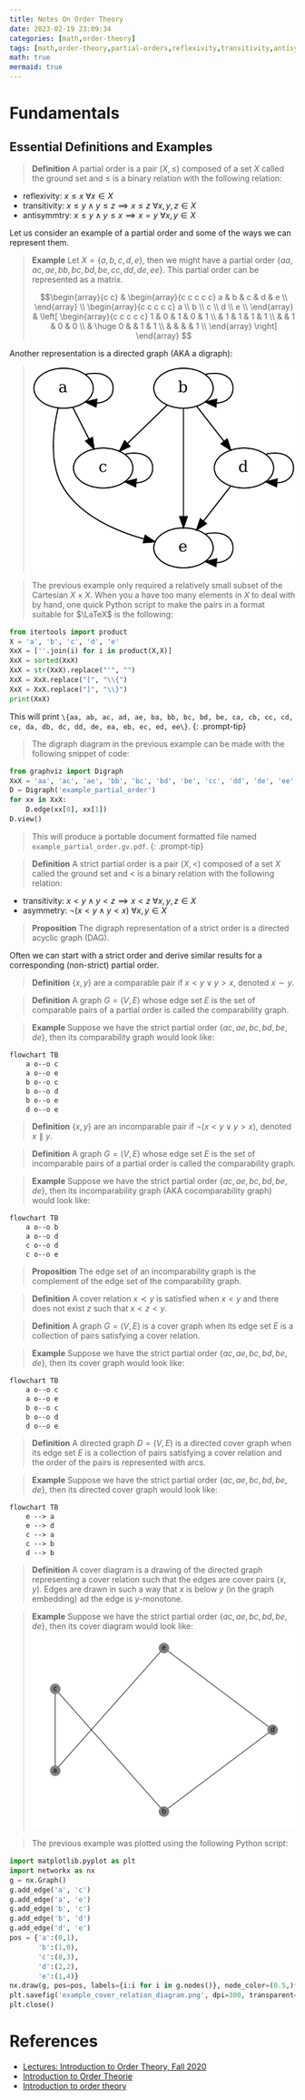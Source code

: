 ```yaml
---
title: Notes On Order Theory
date: 2023-02-19 23:09:34
categories: [math,order-theory]
tags: [math,order-theory,partial-orders,reflexivity,transitivity,antisymmtry,asymmetry,cartesian-product,binary-relation,relation,python,latex,directed-acyclic-graph,strict-partial-order,comparability,comparable-pairs,incomparable-pairs,comparability-graph,incomparability-graph,cocomparability-graph]
math: true
mermaid: true
---
```



# Fundamentals

## Essential Definitions and Examples

> **Definition**
> A partial order is a pair $(X, \leq)$ composed of a set $X$ called the ground set and $\leq$ is a binary relation with the following relation:
- reflexivity: $x \leq x\ \forall x \in X$
- transitivity: $x \leq y \land y \leq z \implies x \leq z\  \forall x,y,z \in X$
- antisymmtry: $x \leq y \land y \leq x \implies x = y\  \forall x,y \in X$

Let us consider an example of a partial order and some of the ways we can represent them.

> **Example**
> Let $X = \{a, b, c, d, e \}$, then we might have a partial order $\{aa, ac, ae, bb, bc, bd, be, cc, dd, de, ee\}$. This partial order can be represented as a matrix.
>
> $$\begin{array}{c c} &
\begin{array}{c c c c c} a & b & c & d & e \\
\end{array}
\\
\begin{array}{c c c c c}
a \\
b \\
c \\
d \\
e \\
\end{array}
&
\left[
\begin{array}{c c c c c}
1 & 0 & 1 & 0 & 1 \\
 & 1 & 1 & 1 & 1 \\
 &  & 1 & 0 & 0 \\
 & \huge 0 &  & 1 & 1 \\
 &  &  &  & 1 \\
\end{array}
\right]
\end{array}
$$
> 
Another representation is a directed graph (AKA a digraph):
> ![](/assets/images/example_digraph_representation_of_a_partial_order.png)

> The previous example only required a relatively small subset of the Cartesian $X \times X$. When you a have too many elements in $X$ to deal with by hand, one quick Python script to make the pairs in a format suitable for $\LaTeX$ is the following:
```python
from itertools import product
X = 'a', 'b', 'c', 'd', 'e'
XxX = [''.join(i) for i in product(X,X)]
XxX = sorted(XxX)
XxX = str(XxX).replace("'", "")
XxX = XxX.replace("[", "\\{")
XxX = XxX.replace("]", "\\}")
print(XxX)
```
This will print `\{aa, ab, ac, ad, ae, ba, bb, bc, bd, be, ca, cb, cc, cd, ce, da, db, dc, dd, de, ea, eb, ec, ed, ee\}`.
{: .prompt-tip}

> The digraph diagram in the previous example can be made with the following snippet of code:
```python
from graphviz import Digraph
XxX = 'aa', 'ac', 'ae', 'bb', 'bc', 'bd', 'be', 'cc', 'dd', 'de', 'ee'
D = Digraph('example_partial_order')
for xx in XxX:
    D.edge(xx[0], xx[1])
D.view()
```
> This will produce a portable document formatted file named `example_partial_order.gv.pdf`.
{: .prompt-tip}


> **Definition**
> A strict partial order is a pair $(X, <)$ composed of a set $X$ called the ground set and $<$ is a binary relation with the following relation:
- transitivity: $x < y \land y < z \implies x < z\  \forall x,y,z \in X$
- asymmetry: $\lnot (x < y \land y < x) \  \forall x,y \in X$

> **Proposition** The digraph representation of a strict order is a directed acyclic graph (DAG).

Often we can start with a strict order and derive similar results for a corresponding (non-strict) partial order.

> **Definition** $\{x,  y\}$ are a comparable pair if $x < y \lor y > x$, denoted $x \sim y$.

> **Definition** A graph $G = (V, E)$ whose edge set $E$ is the set of comparable pairs of a partial order is called the comparability graph.

> **Example** Suppose we have the strict partial order $\{ ac, ae, bc, bd, be, de\}$, then its comparability graph would look like:
```mermaid
flowchart TB
    a o--o c
    a o--o e
    b o--o c
    b o--o d
    b o--o e
    d o--o e
```

> **Definition** $\{x,  y\}$ are an incomparable pair if $\lnot (x < y \lor y > x)$, denoted $x \parallel y$.

> **Definition** A graph $G = (V, E)$ whose edge set $E$ is the set of incomparable pairs of a partial order is called the comparability graph.

> **Example** Suppose we have the strict partial order $\{ ac, ae, bc, bd, be, de\}$, then its incomparability graph (AKA cocomparability graph) would look like:
```mermaid
flowchart TB
    a o--o b
    a o--o d
    c o--o d
    c o--o e
```

> **Proposition** The edge set of an incomparability graph is the complement of the edge set of the comparability graph.

> **Definition** A cover relation $x \prec y$ is satisfied when $x < y$ and there does not exist $z$ such that $x < z < y$.

> **Definition** A graph $G = (V, E)$ is a cover graph when its edge set $E$ is a collection of pairs satisfying a cover relation.

> **Example** Suppose we have the strict partial order $\{ ac, ae, bc, bd, be, de\}$, then its cover graph would look like:
```mermaid
flowchart TB
    a o--o c
    a o--o e
    b o--o c
    b o--o d
    d o--o e
```

> **Definition** A directed graph $D = (V, E)$ is a directed cover graph when its edge set $E$ is a collection of pairs satisfying a cover relation and the order of the pairs is represented with arcs.

> **Example** Suppose we have the strict partial order $\{ ac, ae, bc, bd, be, de\}$, then its directed cover graph would look like:
```mermaid
flowchart TB
    e --> a
    e --> d
    c --> a
    c --> b
    d --> b
```


> **Definition** A cover diagram is a drawing of the directed graph representing a cover relation such that the edges are cover pairs $(x,y)$. Edges are drawn in such a way that $x$ is below $y$ (in the graph embedding) ad the edge is $y$-monotone.

> **Example** Suppose we have the strict partial order $\{ ac, ae, bc, bd, be, de\}$, then its cover diagram would look like:
![](/assets/images/example_cover_relation_diagram.png)

> The previous example was plotted using the following Python script:
```python
import matplotlib.pyplot as plt
import networkx as nx
g = nx.Graph()
g.add_edge('a', 'c')
g.add_edge('a', 'e')
g.add_edge('b', 'c')
g.add_edge('b', 'd')
g.add_edge('d', 'e')
pos = {'a':(0,1),
       'b':(1,0),
       'c':(0,3),
       'd':(2,2),
       'e':(1,4)}
nx.draw(g, pos=pos, labels={i:i for i in g.nodes()}, node_color=(0.5,)*3)
plt.savefig('example_cover_relation_diagram.png', dpi=300, transparent=True)
plt.close()
```

# References
- [Lectures: Introduction to Order Theory, Fall 2020](https://www.youtube.com/playlist?list=PL5rqYzyihIQ0nzfnsEKxxedCpbNQoifgg)
- [Introduction to Order Theorie](https://page.math.tu-berlin.de/~felsner/Lehre/dsIII20-21.html)
- [Introduction to order theory](https://piotrmicek.staff.tcs.uj.edu.pl/introduction-to-order-theory-2020/)
